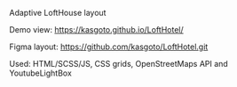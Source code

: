 Adaptive LoftHouse layout

Demo view: https://kasgoto.github.io/LoftHotel/

Figma layout: https://github.com/kasgoto/LoftHotel.git

Used: HTML/SCSS/JS, CSS grids, OpenStreetMaps API and YoutubeLightBox
